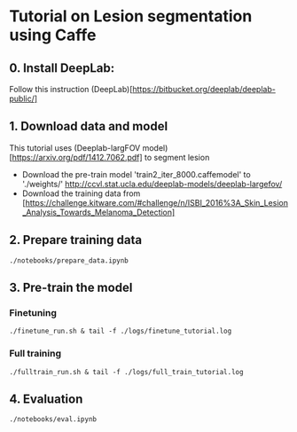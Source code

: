 # Tutorial on Lesion segmentation using Caffe

## 0. Install DeepLab:

Follow this instruction (DeepLab)[https://bitbucket.org/deeplab/deeplab-public/]

## 1. Download data and model
This tutorial uses (Deeplab-largFOV model)[https://arxiv.org/pdf/1412.7062.pdf] to segment lesion

 * Download the pre-train model 'train2_iter_8000.caffemodel' to './weights/' http://ccvl.stat.ucla.edu/deeplab-models/deeplab-largefov/  
 * Download the training data from [https://challenge.kitware.com/#challenge/n/ISBI_2016%3A_Skin_Lesion_Analysis_Towards_Melanoma_Detection] 

## 2. Prepare training data
```./notebooks/prepare_data.ipynb```

## 3. Pre-train the model  
### Finetuning
```./finetune_run.sh & tail -f ./logs/finetune_tutorial.log```

### Full training
```./fulltrain_run.sh & tail -f ./logs/full_train_tutorial.log```

## 4. Evaluation  
```./notebooks/eval.ipynb```



